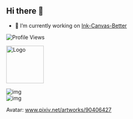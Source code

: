 ## Hi there 👋

- 🔭 I’m currently working on [Ink-Canvas-Better](https://github.com/BaiYang2238/Ink-Canvas-Better)

![Profile Views](https://komarev.com/ghpvc/?username=ThreeMonthAgo&color=red)

<img width="100px" src="https://github.githubassets.com/images/mona-loading-default.gif" align="center" alt="Logo" />

![img](https://github-readme-stats.vercel.app/api?username=ThreeMonthAgo&show_icons=true&hide_border=true&icon_color=ffca28&title_color=ffa000&include_all_commits=true&count_private=true)  
![img](https://github-readme-stats.vercel.app/api/top-langs/?username=ThreeMonthAgo&layout=compact&hide_border=true&title_color=ffa000)  

Avatar: www.pixiv.net/artworks/90406427

<!--
**ThreeMonthAgo/ThreeMonthAgo** is a ✨ _special_ ✨ repository because its `README.md` (this file) appears on your GitHub profile.

Here are some ideas to get you started:

- 🔭 I’m currently working on ...
- 🌱 I’m currently learning ...
- 👯 I’m looking to collaborate on ...
- 🤔 I’m looking for help with ...
- 💬 Ask me about ...
- 📫 How to reach me: ...
- 😄 Pronouns: ...
- ⚡ Fun fact: ...
-->
